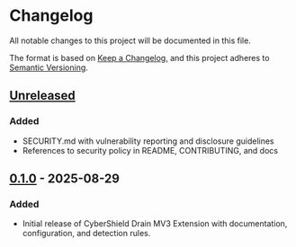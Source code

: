 # Changelog

All notable changes to this project will be documented in this file.

The format is based on [Keep a Changelog](https://keepachangelog.com/en/1.0.0/),
and this project adheres to [Semantic Versioning](https://semver.org/spec/v2.0.0.html).

## [Unreleased]

### Added
- SECURITY.md with vulnerability reporting and disclosure guidelines
- References to security policy in README, CONTRIBUTING, and docs

## [0.1.0] - 2025-08-29
### Added
- Initial release of CyberShield Drain MV3 Extension with documentation, configuration, and detection rules.

[Unreleased]: https://github.com/CyberDrain/ProjectX/compare/0.1.0...HEAD
[0.1.0]: https://github.com/CyberDrain/ProjectX/releases/tag/0.1.0

